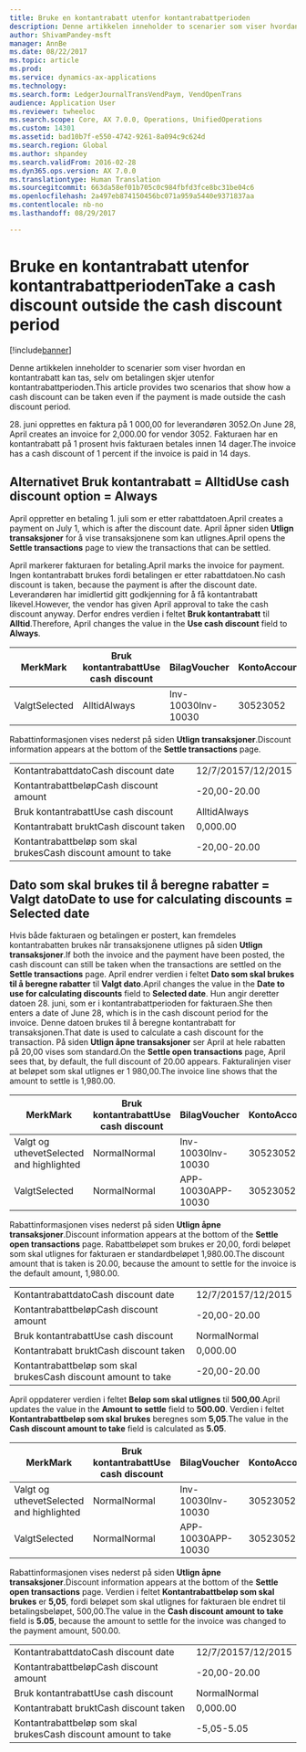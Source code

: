 ```yaml
---
title: Bruke en kontantrabatt utenfor kontantrabattperioden
description: Denne artikkelen inneholder to scenarier som viser hvordan en kontantrabatt kan tas, selv om betalingen skjer utenfor kontantrabattperioden.
author: ShivamPandey-msft
manager: AnnBe
ms.date: 08/22/2017
ms.topic: article
ms.prod: 
ms.service: dynamics-ax-applications
ms.technology: 
ms.search.form: LedgerJournalTransVendPaym, VendOpenTrans
audience: Application User
ms.reviewer: twheeloc
ms.search.scope: Core, AX 7.0.0, Operations, UnifiedOperations
ms.custom: 14301
ms.assetid: bad10b7f-e550-4742-9261-8a094c9c624d
ms.search.region: Global
ms.author: shpandey
ms.search.validFrom: 2016-02-28
ms.dyn365.ops.version: AX 7.0.0
ms.translationtype: Human Translation
ms.sourcegitcommit: 663da58ef01b705c0c984fbfd3fce8bc31be04c6
ms.openlocfilehash: 2a497eb874150456bc071a959a5440e9371837aa
ms.contentlocale: nb-no
ms.lasthandoff: 08/29/2017

---
```


# <a name="take-a-cash-discount-outside-the-cash-discount-period"></a><span data-ttu-id="16bd7-103">Bruke en kontantrabatt utenfor kontantrabattperioden</span><span class="sxs-lookup"><span data-stu-id="16bd7-103">Take a cash discount outside the cash discount period</span></span>

[!include[banner](../includes/banner.md)]


<span data-ttu-id="16bd7-104">Denne artikkelen inneholder to scenarier som viser hvordan en kontantrabatt kan tas, selv om betalingen skjer utenfor kontantrabattperioden.</span><span class="sxs-lookup"><span data-stu-id="16bd7-104">This article provides two scenarios that show how a cash discount can be taken even if the payment is made outside the cash discount period.</span></span>

<span data-ttu-id="16bd7-105">28. juni opprettes en faktura på 1 000,00 for leverandøren 3052.</span><span class="sxs-lookup"><span data-stu-id="16bd7-105">On June 28, April creates an invoice for 2,000.00 for vendor 3052.</span></span> <span data-ttu-id="16bd7-106">Fakturaen har en kontantrabatt på 1 prosent hvis fakturaen betales innen 14 dager.</span><span class="sxs-lookup"><span data-stu-id="16bd7-106">The invoice has a cash discount of 1 percent if the invoice is paid in 14 days.</span></span>

## <a name="use-cash-discount-option--always"></a><span data-ttu-id="16bd7-107">Alternativet Bruk kontantrabatt = Alltid</span><span class="sxs-lookup"><span data-stu-id="16bd7-107">Use cash discount option = Always</span></span>
<span data-ttu-id="16bd7-108">April oppretter en betaling 1. juli som er etter rabattdatoen.</span><span class="sxs-lookup"><span data-stu-id="16bd7-108">April creates a payment on July 1, which is after the discount date.</span></span> <span data-ttu-id="16bd7-109">April åpner siden **Utlign transaksjoner** for å vise transaksjonene som kan utlignes.</span><span class="sxs-lookup"><span data-stu-id="16bd7-109">April opens the **Settle transactions** page to view the transactions that can be settled.</span></span> 

<span data-ttu-id="16bd7-110">April markerer fakturaen for betaling.</span><span class="sxs-lookup"><span data-stu-id="16bd7-110">April marks the invoice for payment.</span></span> <span data-ttu-id="16bd7-111">Ingen kontantrabatt brukes fordi betalingen er etter rabattdatoen.</span><span class="sxs-lookup"><span data-stu-id="16bd7-111">No cash discount is taken, because the payment is after the discount date.</span></span> <span data-ttu-id="16bd7-112">Leverandøren har imidlertid gitt godkjenning for å få kontantrabatt likevel.</span><span class="sxs-lookup"><span data-stu-id="16bd7-112">However, the vendor has given April approval to take the cash discount anyway.</span></span> <span data-ttu-id="16bd7-113">Derfor endres verdien i feltet **Bruk kontantrabatt** til **Alltid**.</span><span class="sxs-lookup"><span data-stu-id="16bd7-113">Therefore, April changes the value in the **Use cash discount** field to **Always**.</span></span>

| <span data-ttu-id="16bd7-114">Merk</span><span class="sxs-lookup"><span data-stu-id="16bd7-114">Mark</span></span>     | <span data-ttu-id="16bd7-115">Bruk kontantrabatt</span><span class="sxs-lookup"><span data-stu-id="16bd7-115">Use cash discount</span></span> | <span data-ttu-id="16bd7-116">Bilag</span><span class="sxs-lookup"><span data-stu-id="16bd7-116">Voucher</span></span>   | <span data-ttu-id="16bd7-117">Konto</span><span class="sxs-lookup"><span data-stu-id="16bd7-117">Account</span></span> | <span data-ttu-id="16bd7-118">Kontantrabattdato</span><span class="sxs-lookup"><span data-stu-id="16bd7-118">Cash discount date</span></span> | <span data-ttu-id="16bd7-119">Forfallsdato</span><span class="sxs-lookup"><span data-stu-id="16bd7-119">Due date</span></span>  | <span data-ttu-id="16bd7-120">Faktura</span><span class="sxs-lookup"><span data-stu-id="16bd7-120">Invoice</span></span> | <span data-ttu-id="16bd7-121">Beløp i transaksjonsvaluta</span><span class="sxs-lookup"><span data-stu-id="16bd7-121">Amount in transaction currency</span></span> | <span data-ttu-id="16bd7-122">Valuta</span><span class="sxs-lookup"><span data-stu-id="16bd7-122">Currency</span></span> | <span data-ttu-id="16bd7-123">Beløp som skal utlignes</span><span class="sxs-lookup"><span data-stu-id="16bd7-123">Amount to settle</span></span> |
|----------|-------------------|-----------|---------|--------------------|-----------|---------|--------------------------------|----------|------------------|
| <span data-ttu-id="16bd7-124">Valgt</span><span class="sxs-lookup"><span data-stu-id="16bd7-124">Selected</span></span> | <span data-ttu-id="16bd7-125">Alltid</span><span class="sxs-lookup"><span data-stu-id="16bd7-125">Always</span></span>            | <span data-ttu-id="16bd7-126">Inv-10030</span><span class="sxs-lookup"><span data-stu-id="16bd7-126">Inv-10030</span></span> | <span data-ttu-id="16bd7-127">3052</span><span class="sxs-lookup"><span data-stu-id="16bd7-127">3052</span></span>    | <span data-ttu-id="16bd7-128">28/6/2015</span><span class="sxs-lookup"><span data-stu-id="16bd7-128">6/28/2015</span></span>          | <span data-ttu-id="16bd7-129">12/7/2015</span><span class="sxs-lookup"><span data-stu-id="16bd7-129">7/12/2015</span></span> | <span data-ttu-id="16bd7-130">10030</span><span class="sxs-lookup"><span data-stu-id="16bd7-130">10030</span></span>   | <span data-ttu-id="16bd7-131">-2 000,00</span><span class="sxs-lookup"><span data-stu-id="16bd7-131">-2,000.00</span></span>                      | <span data-ttu-id="16bd7-132">USD</span><span class="sxs-lookup"><span data-stu-id="16bd7-132">USD</span></span>      | <span data-ttu-id="16bd7-133">-1 980,00</span><span class="sxs-lookup"><span data-stu-id="16bd7-133">-1,980.00</span></span>        |

<span data-ttu-id="16bd7-134">Rabattinformasjonen vises nederst på siden **Utlign transaksjoner**.</span><span class="sxs-lookup"><span data-stu-id="16bd7-134">Discount information appears at the bottom of the **Settle transactions** page.</span></span>

|                              |           |
|------------------------------|-----------|
| <span data-ttu-id="16bd7-135">Kontantrabattdato</span><span class="sxs-lookup"><span data-stu-id="16bd7-135">Cash discount date</span></span>           | <span data-ttu-id="16bd7-136">12/7/2015</span><span class="sxs-lookup"><span data-stu-id="16bd7-136">7/12/2015</span></span> |
| <span data-ttu-id="16bd7-137">Kontantrabattbeløp</span><span class="sxs-lookup"><span data-stu-id="16bd7-137">Cash discount amount</span></span>         | <span data-ttu-id="16bd7-138">-20,00</span><span class="sxs-lookup"><span data-stu-id="16bd7-138">-20.00</span></span>    |
| <span data-ttu-id="16bd7-139">Bruk kontantrabatt</span><span class="sxs-lookup"><span data-stu-id="16bd7-139">Use cash discount</span></span>            | <span data-ttu-id="16bd7-140">Alltid</span><span class="sxs-lookup"><span data-stu-id="16bd7-140">Always</span></span>    |
| <span data-ttu-id="16bd7-141">Kontantrabatt brukt</span><span class="sxs-lookup"><span data-stu-id="16bd7-141">Cash discount taken</span></span>          | <span data-ttu-id="16bd7-142">0,00</span><span class="sxs-lookup"><span data-stu-id="16bd7-142">0.00</span></span>      |
| <span data-ttu-id="16bd7-143">Kontantrabattbeløp som skal brukes</span><span class="sxs-lookup"><span data-stu-id="16bd7-143">Cash discount amount to take</span></span> | <span data-ttu-id="16bd7-144">-20,00</span><span class="sxs-lookup"><span data-stu-id="16bd7-144">-20.00</span></span>    |

## <a name="date-to-use-for-calculating-discounts--selected-date"></a><span data-ttu-id="16bd7-145">Dato som skal brukes til å beregne rabatter = Valgt dato</span><span class="sxs-lookup"><span data-stu-id="16bd7-145">Date to use for calculating discounts = Selected date</span></span>
<span data-ttu-id="16bd7-146">Hvis både fakturaen og betalingen er postert, kan fremdeles kontantrabatten brukes når transaksjonene utlignes på siden **Utlign transaksjoner**.</span><span class="sxs-lookup"><span data-stu-id="16bd7-146">If both the invoice and the payment have been posted, the cash discount can still be taken when the transactions are settled on the **Settle transactions** page.</span></span> <span data-ttu-id="16bd7-147">April endrer verdien i feltet **Dato som skal brukes til å beregne rabatter** til **Valgt dato**.</span><span class="sxs-lookup"><span data-stu-id="16bd7-147">April changes the value in the **Date to use for calculating discounts** field to **Selected date**.</span></span> <span data-ttu-id="16bd7-148">Hun angir deretter datoen 28. juni, som er i kontantrabattperioden for fakturaen.</span><span class="sxs-lookup"><span data-stu-id="16bd7-148">She then enters a date of June 28, which is in the cash discount period for the invoice.</span></span> <span data-ttu-id="16bd7-149">Denne datoen brukes til å beregne kontantrabatt for transaksjonen.</span><span class="sxs-lookup"><span data-stu-id="16bd7-149">That date is used to calculate a cash discount for the transaction.</span></span> <span data-ttu-id="16bd7-150">På siden **Utlign åpne transaksjoner** ser April at hele rabatten på 20,00 vises som standard.</span><span class="sxs-lookup"><span data-stu-id="16bd7-150">On the **Settle open transactions** page, April sees that, by default, the full discount of 20.00 appears.</span></span> <span data-ttu-id="16bd7-151">Fakturalinjen viser at beløpet som skal utlignes er 1 980,00.</span><span class="sxs-lookup"><span data-stu-id="16bd7-151">The invoice line shows that the amount to settle is 1,980.00.</span></span>

| <span data-ttu-id="16bd7-152">Merk</span><span class="sxs-lookup"><span data-stu-id="16bd7-152">Mark</span></span>                     | <span data-ttu-id="16bd7-153">Bruk kontantrabatt</span><span class="sxs-lookup"><span data-stu-id="16bd7-153">Use cash discount</span></span> | <span data-ttu-id="16bd7-154">Bilag</span><span class="sxs-lookup"><span data-stu-id="16bd7-154">Voucher</span></span>   | <span data-ttu-id="16bd7-155">Konto</span><span class="sxs-lookup"><span data-stu-id="16bd7-155">Account</span></span> | <span data-ttu-id="16bd7-156">Kontantrabattdato</span><span class="sxs-lookup"><span data-stu-id="16bd7-156">Cash discount date</span></span> | <span data-ttu-id="16bd7-157">Forfallsdato</span><span class="sxs-lookup"><span data-stu-id="16bd7-157">Due date</span></span>  | <span data-ttu-id="16bd7-158">Faktura</span><span class="sxs-lookup"><span data-stu-id="16bd7-158">Invoice</span></span> | <span data-ttu-id="16bd7-159">Beløp i transaksjonsvaluta</span><span class="sxs-lookup"><span data-stu-id="16bd7-159">Amount in transaction currency</span></span> | <span data-ttu-id="16bd7-160">Valuta</span><span class="sxs-lookup"><span data-stu-id="16bd7-160">Currency</span></span> | <span data-ttu-id="16bd7-161">Beløp som skal utlignes</span><span class="sxs-lookup"><span data-stu-id="16bd7-161">Amount to settle</span></span> |
|--------------------------|-------------------|-----------|---------|--------------------|-----------|---------|--------------------------------|----------|------------------|
| <span data-ttu-id="16bd7-162">Valgt og uthevet</span><span class="sxs-lookup"><span data-stu-id="16bd7-162">Selected and highlighted</span></span> | <span data-ttu-id="16bd7-163">Normal</span><span class="sxs-lookup"><span data-stu-id="16bd7-163">Normal</span></span>            | <span data-ttu-id="16bd7-164">Inv-10030</span><span class="sxs-lookup"><span data-stu-id="16bd7-164">Inv-10030</span></span> | <span data-ttu-id="16bd7-165">3052</span><span class="sxs-lookup"><span data-stu-id="16bd7-165">3052</span></span>    | <span data-ttu-id="16bd7-166">28/6/2015</span><span class="sxs-lookup"><span data-stu-id="16bd7-166">6/28/2015</span></span>          | <span data-ttu-id="16bd7-167">12/7/2015</span><span class="sxs-lookup"><span data-stu-id="16bd7-167">7/12/2015</span></span> | <span data-ttu-id="16bd7-168">10030</span><span class="sxs-lookup"><span data-stu-id="16bd7-168">10030</span></span>   | <span data-ttu-id="16bd7-169">-2 000,00</span><span class="sxs-lookup"><span data-stu-id="16bd7-169">-2,000.00</span></span>                      | <span data-ttu-id="16bd7-170">USD</span><span class="sxs-lookup"><span data-stu-id="16bd7-170">USD</span></span>      | <span data-ttu-id="16bd7-171">-1 980,00</span><span class="sxs-lookup"><span data-stu-id="16bd7-171">-1,980.00</span></span>        |
| <span data-ttu-id="16bd7-172">Valgt</span><span class="sxs-lookup"><span data-stu-id="16bd7-172">Selected</span></span>                 | <span data-ttu-id="16bd7-173">Normal</span><span class="sxs-lookup"><span data-stu-id="16bd7-173">Normal</span></span>            | <span data-ttu-id="16bd7-174">APP-10030</span><span class="sxs-lookup"><span data-stu-id="16bd7-174">APP-10030</span></span> | <span data-ttu-id="16bd7-175">3052</span><span class="sxs-lookup"><span data-stu-id="16bd7-175">3052</span></span>    | <span data-ttu-id="16bd7-176">15/7/2015</span><span class="sxs-lookup"><span data-stu-id="16bd7-176">7/15/2015</span></span>          | <span data-ttu-id="16bd7-177">15/7/2015</span><span class="sxs-lookup"><span data-stu-id="16bd7-177">7/15/2015</span></span> |         | <span data-ttu-id="16bd7-178">500,00</span><span class="sxs-lookup"><span data-stu-id="16bd7-178">500.00</span></span>                         | <span data-ttu-id="16bd7-179">USD</span><span class="sxs-lookup"><span data-stu-id="16bd7-179">USD</span></span>      | <span data-ttu-id="16bd7-180">500,00</span><span class="sxs-lookup"><span data-stu-id="16bd7-180">500.00</span></span>           |

<span data-ttu-id="16bd7-181">Rabattinformasjonen vises nederst på siden **Utlign åpne transaksjoner**.</span><span class="sxs-lookup"><span data-stu-id="16bd7-181">Discount information appears at the bottom of the **Settle open transactions** page.</span></span> <span data-ttu-id="16bd7-182">Rabattbeløpet som brukes er 20,00, fordi beløpet som skal utlignes for fakturaen er standardbeløpet 1,980.00.</span><span class="sxs-lookup"><span data-stu-id="16bd7-182">The discount amount that is taken is 20.00, because the amount to settle for the invoice is the default amount, 1,980.00.</span></span>

|                              |           |
|------------------------------|-----------|
| <span data-ttu-id="16bd7-183">Kontantrabattdato</span><span class="sxs-lookup"><span data-stu-id="16bd7-183">Cash discount date</span></span>           | <span data-ttu-id="16bd7-184">12/7/2015</span><span class="sxs-lookup"><span data-stu-id="16bd7-184">7/12/2015</span></span> |
| <span data-ttu-id="16bd7-185">Kontantrabattbeløp</span><span class="sxs-lookup"><span data-stu-id="16bd7-185">Cash discount amount</span></span>         | <span data-ttu-id="16bd7-186">-20,00</span><span class="sxs-lookup"><span data-stu-id="16bd7-186">-20.00</span></span>    |
| <span data-ttu-id="16bd7-187">Bruk kontantrabatt</span><span class="sxs-lookup"><span data-stu-id="16bd7-187">Use cash discount</span></span>            | <span data-ttu-id="16bd7-188">Normal</span><span class="sxs-lookup"><span data-stu-id="16bd7-188">Normal</span></span>    |
| <span data-ttu-id="16bd7-189">Kontantrabatt brukt</span><span class="sxs-lookup"><span data-stu-id="16bd7-189">Cash discount taken</span></span>          | <span data-ttu-id="16bd7-190">0,00</span><span class="sxs-lookup"><span data-stu-id="16bd7-190">0.00</span></span>      |
| <span data-ttu-id="16bd7-191">Kontantrabattbeløp som skal brukes</span><span class="sxs-lookup"><span data-stu-id="16bd7-191">Cash discount amount to take</span></span> | <span data-ttu-id="16bd7-192">-20,00</span><span class="sxs-lookup"><span data-stu-id="16bd7-192">-20.00</span></span>    |

<span data-ttu-id="16bd7-193">April oppdaterer verdien i feltet **Beløp som skal utlignes** til **500,00**.</span><span class="sxs-lookup"><span data-stu-id="16bd7-193">April updates the value in the **Amount to settle** field to **500.00**.</span></span> <span data-ttu-id="16bd7-194">Verdien i feltet **Kontantrabattbeløp som skal brukes** beregnes som **5,05**.</span><span class="sxs-lookup"><span data-stu-id="16bd7-194">The value in the **Cash discount amount to take** field is calculated as **5.05**.</span></span>

| <span data-ttu-id="16bd7-195">Merk</span><span class="sxs-lookup"><span data-stu-id="16bd7-195">Mark</span></span>                     | <span data-ttu-id="16bd7-196">Bruk kontantrabatt</span><span class="sxs-lookup"><span data-stu-id="16bd7-196">Use cash discount</span></span> | <span data-ttu-id="16bd7-197">Bilag</span><span class="sxs-lookup"><span data-stu-id="16bd7-197">Voucher</span></span>   | <span data-ttu-id="16bd7-198">Konto</span><span class="sxs-lookup"><span data-stu-id="16bd7-198">Account</span></span> | <span data-ttu-id="16bd7-199">Dato</span><span class="sxs-lookup"><span data-stu-id="16bd7-199">Date</span></span>      | <span data-ttu-id="16bd7-200">Forfallsdato</span><span class="sxs-lookup"><span data-stu-id="16bd7-200">Due date</span></span>  | <span data-ttu-id="16bd7-201">Faktura</span><span class="sxs-lookup"><span data-stu-id="16bd7-201">Invoice</span></span> | <span data-ttu-id="16bd7-202">Beløp i transaksjonsvaluta</span><span class="sxs-lookup"><span data-stu-id="16bd7-202">Amount in transaction currency</span></span> | <span data-ttu-id="16bd7-203">Valuta</span><span class="sxs-lookup"><span data-stu-id="16bd7-203">Currency</span></span> | <span data-ttu-id="16bd7-204">Beløp som skal utlignes</span><span class="sxs-lookup"><span data-stu-id="16bd7-204">Amount to settle</span></span> |
|--------------------------|-------------------|-----------|---------|-----------|-----------|---------|--------------------------------|----------|------------------|
| <span data-ttu-id="16bd7-205">Valgt og uthevet</span><span class="sxs-lookup"><span data-stu-id="16bd7-205">Selected and highlighted</span></span> | <span data-ttu-id="16bd7-206">Normal</span><span class="sxs-lookup"><span data-stu-id="16bd7-206">Normal</span></span>            | <span data-ttu-id="16bd7-207">Inv-10030</span><span class="sxs-lookup"><span data-stu-id="16bd7-207">Inv-10030</span></span> | <span data-ttu-id="16bd7-208">3052</span><span class="sxs-lookup"><span data-stu-id="16bd7-208">3052</span></span>    | <span data-ttu-id="16bd7-209">28/6/2015</span><span class="sxs-lookup"><span data-stu-id="16bd7-209">6/28/2015</span></span> | <span data-ttu-id="16bd7-210">12/7/2015</span><span class="sxs-lookup"><span data-stu-id="16bd7-210">7/12/2015</span></span> | <span data-ttu-id="16bd7-211">10030</span><span class="sxs-lookup"><span data-stu-id="16bd7-211">10030</span></span>   | <span data-ttu-id="16bd7-212">2 000,00</span><span class="sxs-lookup"><span data-stu-id="16bd7-212">2,000.00</span></span>                       | <span data-ttu-id="16bd7-213">USD</span><span class="sxs-lookup"><span data-stu-id="16bd7-213">USD</span></span>      | <span data-ttu-id="16bd7-214">-500,00</span><span class="sxs-lookup"><span data-stu-id="16bd7-214">-500.00</span></span>          |
| <span data-ttu-id="16bd7-215">Valgt</span><span class="sxs-lookup"><span data-stu-id="16bd7-215">Selected</span></span>                 | <span data-ttu-id="16bd7-216">Normal</span><span class="sxs-lookup"><span data-stu-id="16bd7-216">Normal</span></span>            | <span data-ttu-id="16bd7-217">APP-10030</span><span class="sxs-lookup"><span data-stu-id="16bd7-217">APP-10030</span></span> | <span data-ttu-id="16bd7-218">3052</span><span class="sxs-lookup"><span data-stu-id="16bd7-218">3052</span></span>    | <span data-ttu-id="16bd7-219">15/7/2015</span><span class="sxs-lookup"><span data-stu-id="16bd7-219">7/15/2015</span></span> | <span data-ttu-id="16bd7-220">15/7/2015</span><span class="sxs-lookup"><span data-stu-id="16bd7-220">7/15/2015</span></span> |         | <span data-ttu-id="16bd7-221">500,00</span><span class="sxs-lookup"><span data-stu-id="16bd7-221">500.00</span></span>                         | <span data-ttu-id="16bd7-222">USD</span><span class="sxs-lookup"><span data-stu-id="16bd7-222">USD</span></span>      | <span data-ttu-id="16bd7-223">500,00</span><span class="sxs-lookup"><span data-stu-id="16bd7-223">500.00</span></span>           |

<span data-ttu-id="16bd7-224">Rabattinformasjonen vises nederst på siden **Utlign åpne transaksjoner**.</span><span class="sxs-lookup"><span data-stu-id="16bd7-224">Discount information appears at the bottom of the **Settle open transactions** page.</span></span> <span data-ttu-id="16bd7-225">Verdien i feltet **Kontantrabattbeløp som skal brukes** er **5,05**, fordi beløpet som skal utlignes for fakturaen ble endret til betalingsbeløpet, 500,00.</span><span class="sxs-lookup"><span data-stu-id="16bd7-225">The value in the **Cash discount amount to take** field is **5.05**, because the amount to settle for the invoice was changed to the payment amount, 500.00.</span></span>

|                              |           |
|------------------------------|-----------|
| <span data-ttu-id="16bd7-226">Kontantrabattdato</span><span class="sxs-lookup"><span data-stu-id="16bd7-226">Cash discount date</span></span>           | <span data-ttu-id="16bd7-227">12/7/2015</span><span class="sxs-lookup"><span data-stu-id="16bd7-227">7/12/2015</span></span> |
| <span data-ttu-id="16bd7-228">Kontantrabattbeløp</span><span class="sxs-lookup"><span data-stu-id="16bd7-228">Cash discount amount</span></span>         | <span data-ttu-id="16bd7-229">-20,00</span><span class="sxs-lookup"><span data-stu-id="16bd7-229">-20.00</span></span>    |
| <span data-ttu-id="16bd7-230">Bruk kontantrabatt</span><span class="sxs-lookup"><span data-stu-id="16bd7-230">Use cash discount</span></span>            | <span data-ttu-id="16bd7-231">Normal</span><span class="sxs-lookup"><span data-stu-id="16bd7-231">Normal</span></span>    |
| <span data-ttu-id="16bd7-232">Kontantrabatt brukt</span><span class="sxs-lookup"><span data-stu-id="16bd7-232">Cash discount taken</span></span>          | <span data-ttu-id="16bd7-233">0,00</span><span class="sxs-lookup"><span data-stu-id="16bd7-233">0.00</span></span>      |
| <span data-ttu-id="16bd7-234">Kontantrabattbeløp som skal brukes</span><span class="sxs-lookup"><span data-stu-id="16bd7-234">Cash discount amount to take</span></span> | <span data-ttu-id="16bd7-235">-5,05</span><span class="sxs-lookup"><span data-stu-id="16bd7-235">-5.05</span></span>     |






